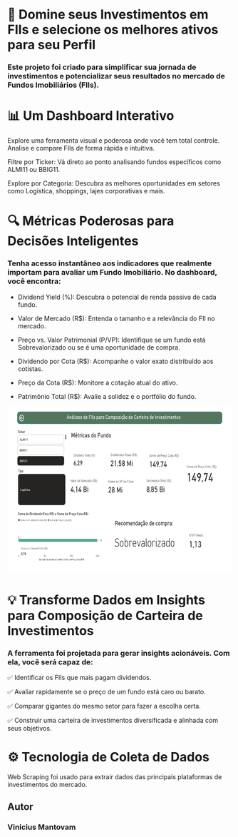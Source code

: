 # 🚀 Domine seus Investimentos em FIIs e selecione os melhores ativos para seu Perfil 

### Este projeto foi criado para simplificar sua jornada de investimentos e potencializar seus resultados no mercado de Fundos Imobiliários (FIIs).

# 📊 Um Dashboard Interativo
Explore uma ferramenta visual e poderosa onde você tem total controle. Analise e compare FIIs de forma rápida e intuitiva.


Filtre por Ticker: Vá direto ao ponto analisando fundos específicos como ALMI11 ou BBIG11.



Explore por Categoria: Descubra as melhores oportunidades em setores como Logística, shoppings, lajes corporativas e mais.

# 🔍 Métricas Poderosas para Decisões Inteligentes
### Tenha acesso instantâneo aos indicadores que realmente importam para avaliar um Fundo Imobiliário. No dashboard, você encontra:


- Dividend Yield (%): Descubra o potencial de renda passiva de cada fundo.


- Valor de Mercado (R$): Entenda o tamanho e a relevância do FII no mercado.


- Preço vs. Valor Patrimonial (P/VP): Identifique se um fundo está Sobrevalorizado  ou se é uma oportunidade de compra.


- Dividendo por Cota (R$): Acompanhe o valor exato distribuído aos cotistas.


- Preço da Cota (R$): Monitore a cotação atual do ativo.  


- Patrimônio Total (R$): Avalie a solidez e o portfólio do fundo.
<center>
 <img src= "Fundos_Dash_page-0001_.jpg" width="700" height="375" />
</center>


# 💡 Transforme Dados em Insights para Composição de Carteira de Investimentos
### A ferramenta foi projetada para gerar insights acionáveis. Com ela, você será capaz de:

✅ Identificar os FIIs que mais pagam dividendos.

✅ Avaliar rapidamente se o preço de um fundo está caro ou barato.

✅ Comparar gigantes do mesmo setor para fazer a escolha certa.

✅ Construir uma carteira de investimentos diversificada e alinhada com seus objetivos.

# ⚙️ Tecnologia de Coleta de Dados
Web Scraping foi usado para extrair dados das principais plataformas de investimentos do mercado.

## Autor
### Vinicius Mantovam
